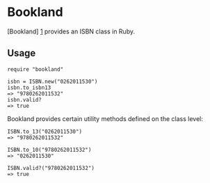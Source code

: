 # Bookland

[Bookland] [1] provides an ISBN class in Ruby.

## Usage

    require "bookland"

    isbn = ISBN.new("0262011530")
    isbn.to_isbn13
    => "9780262011532"
    isbn.valid?
    => true

Bookland provides certain utility methods defined on the class level:

    ISBN.to_13("0262011530")
    => "9780262011532"

    ISBN.to_10("9780262011532")
    => "0262011530"

    ISBN.valid?("9780262011532")
    => true

[1]: http://en.wikipedia.org/wiki/Bookland
